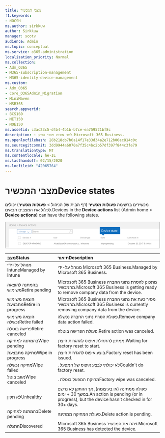 ```yaml
---
title: מצבי המכשיר
f1.keywords:
- NOCSH
ms.author: sirkkuw
author: Sirkkuw
manager: scotv
audience: Admin
ms.topic: conceptual
ms.service: o365-administration
localization_priority: Normal
ms.collection:
- Adm_O365
- M365-subscription-management
- M365-identity-device-management
ms.custom:
- Adm_O365
- Core_O365Admin_Migration
- MiniMaven
- MSB365
search.appverid:
- BCS160
- MET150
- MOE150
ms.assetid: c3ac23c5-d4b4-4b1b-b7ce-ea759521bf8c
description: למד אודות מצבי התקן ב-Microsoft 365 Business.
ms.openlocfilehash: 26b218cb7b6a14f17e33d34a2e712b06ac814c0c
ms.sourcegitcommit: 3dd9944a6070a7f35c4bc2b57df397f844c3fe79
ms.translationtype: MT
ms.contentlocale: he-IL
ms.lasthandoff: 02/15/2020
ms.locfileid: "42065764"
---
```

# <a name="device-states"></a><span data-ttu-id="269f6-103">מצבי המכשיר</span><span class="sxs-lookup"><span data-stu-id="269f6-103">Device states</span></span>

<span data-ttu-id="269f6-104">מכשירים ברשימה **פעולות מכשיר** (דף הבית של הניהול \> **פעולות מכשיר**) יכולים לכלול את המצבים הבאים.</span><span class="sxs-lookup"><span data-stu-id="269f6-104">Devices in the **Device actions** list (Admin home \> **Device actions**) can have the following states.</span></span>
  
![In the Device actions list, you can see the Devices states.](../media/a621c47e-45d9-4e1a-beb9-c03254d40c1d.png)
  
|<span data-ttu-id="269f6-106">**מצב**</span><span class="sxs-lookup"><span data-stu-id="269f6-106">**Status**</span></span>|<span data-ttu-id="269f6-107">**תיאור**</span><span class="sxs-lookup"><span data-stu-id="269f6-107">**Description**</span></span>|
|:-----|:-----|
|<span data-ttu-id="269f6-108">מנוהל על-ידי Intune</span><span class="sxs-lookup"><span data-stu-id="269f6-108">Managed by Intune</span></span>  <br/> |<span data-ttu-id="269f6-109">מנוהל על-ידי Microsoft 365 Business.</span><span class="sxs-lookup"><span data-stu-id="269f6-109">Managed by Microsoft 365 Business.</span></span>  <br/> |
|<span data-ttu-id="269f6-110">בהמתנה להוצאה משימוש</span><span class="sxs-lookup"><span data-stu-id="269f6-110">Retire pending</span></span>  <br/> |<span data-ttu-id="269f6-111">Microsoft 365 Business מתכונן להסרת נתוני החברה מהמכשיר.</span><span class="sxs-lookup"><span data-stu-id="269f6-111">Microsoft 365 Business is getting ready to remove company data from the device.</span></span>  <br/> |
|<span data-ttu-id="269f6-112">הוצאה משימוש מתבצעת</span><span class="sxs-lookup"><span data-stu-id="269f6-112">Retire in progress</span></span>  <br/> |<span data-ttu-id="269f6-113">Microsoft 365 Business מסיר כעת את נתוני החברה מהמכשיר.</span><span class="sxs-lookup"><span data-stu-id="269f6-113">Microsoft 365 Business is currently removing company data from the device.</span></span>  <br/> |
|<span data-ttu-id="269f6-114">הוצאה משימוש נכשלה</span><span class="sxs-lookup"><span data-stu-id="269f6-114">Retire failed</span></span>  <br/> | <span data-ttu-id="269f6-115">פעולת הסרת נתוני החברה נכשלה.</span><span class="sxs-lookup"><span data-stu-id="269f6-115">Remove company data action failed.</span></span>  <br/> |
|<span data-ttu-id="269f6-116">פרישה בוטלה</span><span class="sxs-lookup"><span data-stu-id="269f6-116">Retire canceled</span></span>  <br/> |<span data-ttu-id="269f6-117">פעולת הפרישה בוטלה.</span><span class="sxs-lookup"><span data-stu-id="269f6-117">Retire action was canceled.</span></span>  <br/> |
|<span data-ttu-id="269f6-118">בהמתנה למחיקה</span><span class="sxs-lookup"><span data-stu-id="269f6-118">Wipe pending</span></span>  <br/> |<span data-ttu-id="269f6-119">ממתין להתחלת איפוס להדגרות היצרן.</span><span class="sxs-lookup"><span data-stu-id="269f6-119">Waiting for factory reset to start.</span></span>  <br/> |
|<span data-ttu-id="269f6-120">מחיקה מתבצעת</span><span class="sxs-lookup"><span data-stu-id="269f6-120">Wipe in progress</span></span>  <br/> |<span data-ttu-id="269f6-121">בוצע איפוס להגדרות היצרן.</span><span class="sxs-lookup"><span data-stu-id="269f6-121">Factory reset has been issued.</span></span>  <br/> |
|<span data-ttu-id="269f6-122">מחיקה נכשלה</span><span class="sxs-lookup"><span data-stu-id="269f6-122">Wipe failed</span></span>  <br/> |<span data-ttu-id="269f6-123">. לא יכולתי לבצע איפוס של המפעל</span><span class="sxs-lookup"><span data-stu-id="269f6-123">Couldn't do factory reset.</span></span>  <br/> |
|<span data-ttu-id="269f6-124">ניגוב בוטל</span><span class="sxs-lookup"><span data-stu-id="269f6-124">Wipe canceled</span></span>  <br/> |<span data-ttu-id="269f6-125">. מחיקת המפעל בוטלה</span><span class="sxs-lookup"><span data-stu-id="269f6-125">Factory wipe was canceled.</span></span>  <br/> |
|<span data-ttu-id="269f6-126">לא תקין</span><span class="sxs-lookup"><span data-stu-id="269f6-126">Unhealthy</span></span>  <br/> |<span data-ttu-id="269f6-127">פעולה ממתינה (או בעיצומה), אך ההתקן לא נרשם במשך 30 + ימים.</span><span class="sxs-lookup"><span data-stu-id="269f6-127">An action is pending (or in progress), but the device hasn't checked in for 30+ days.</span></span>  <br/> |
|<span data-ttu-id="269f6-128">בהמתנה למחיקה</span><span class="sxs-lookup"><span data-stu-id="269f6-128">Delete pending</span></span>  <br/> |<span data-ttu-id="269f6-129">פעולת המחיקה ממתינה.</span><span class="sxs-lookup"><span data-stu-id="269f6-129">Delete action is pending.</span></span>  <br/> |
|<span data-ttu-id="269f6-130">התגלה</span><span class="sxs-lookup"><span data-stu-id="269f6-130">Discovered</span></span>  <br/> |<span data-ttu-id="269f6-131">Microsoft 365 Business זיהה את המכשיר.</span><span class="sxs-lookup"><span data-stu-id="269f6-131">Microsoft 365 Business has detected the device.</span></span>  <br/> |
   
